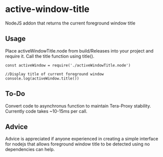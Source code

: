 # active-window-title
NodeJS addon that returns the current foreground window title

## Usage
Place activeWindowTitle.node from build/Releases into your project and require it. Call the title function using title().

```
const activeWindow = require('./activeWindowTitle.node')

//Display title of current foreground window
console.log(activeWindow.title()) 
```

## To-Do
Convert code to asynchronus function to maintain Tera-Proxy stability. Currently code takes ~10-15ms per call.

## Advice
Advice is appreciated if anyone experienced in creating a simple interface for nodejs that allows foreground window title to be detected using no dependencies can help.
